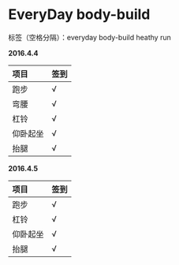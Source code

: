 ﻿# EveryDay body-build

标签（空格分隔）：everyday body-build heathy run 

**2016.4.4**

项目|签到
:---------------|:---------------
跑步|√|   
弯腰|√|
杠铃|√|
仰卧起坐|√|
抬腿|√|

**2016.4.5**

项目|签到
:---------------|:---------------
跑步|√|
杠铃|√|
仰卧起坐|√|
抬腿|√|






